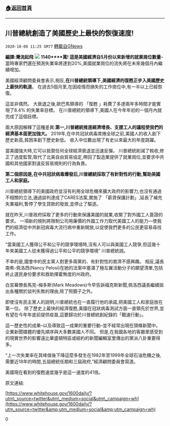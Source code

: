 ###  [:house:返回首頁](https://github.com/ourhimalayas/txt)
---

## 川普總統創造了美國歷史上最快的恢復速度!
`2020-10-08 11:25 GM77` [轉載自GNews](https://gnews.org/zh-hant/411392/)

**編譯:灣流起飛**
![]()![](https://s3.amazonaws.com/gnews-media-offload/wp-content/uploads/2020/10/08091059/%E6%88%AA%E5%B1%8F2020-10-08-%E4%B8%8B%E5%8D%889.09.54-1.png)
**1140****萬! 這是美國經濟自5月份以來新增的就業崗位數量**–當時專家們還在預測失業率將達到20%,美國就業崗位的流失將在未來幾個月內繼續增加。

美國經濟顧問委員會表示,相反,**在川普總統領導下,美國經濟的復甦正步入美國歷史上最快的軌道**。 在過去5個月里,在因疫情而損失的工作崗位中,有一半以上已經恢復。

這並非偶然。 大衰退之後,歐巴馬領導的 「復甦 」耗費了多達兩年多時間才能實現了8.4% 的失業率目標。 在川普總統的領導下,美國人在今年年初的一個月內就完成了這個目標。

兩大原因解釋了這種差異:**第一,川普總統推進經濟增長、支援工人的議程使我們的經濟基本面更加強大。** 2019年,在中共冠狀病毒席捲全球之前,美國人的收入創下歷史新高,貧困率創下歷史新低。 收入中位數出現了有史以來最大的年度跳躍。

當美國強大時,它可以抵禦任何全球經濟衰退並迅速反彈。 川普總統削減了稅收,修正了過度監管,取代了北美自由貿易協定,帶回了製造業提供了就業崗位,並要求中共國和其他國家對違反貿易規則的行為負責。

**第二個原因是,在中共冠狀病毒爆發后,川普總統採取了有針對性的行動,幫助美國工人和家庭。**

川普總統領導下的美國政府並沒有利用全球危機來擴大政府的影響力,也沒有通過不相關的立法,通過談判達成了CARES法案,實施了 「薪資保護計劃」,延長了補充失業福利,暫停了學生貸款的發放,並停止了驅逐。

就在昨天,川普政府採取了更多的行動來保護美國的就業,收緊了對外國工人簽證的要求。 一項新的規則將限制公司用廉價的外國工作力取代美國工人的能力—使我們的經濟從中共新冠病毒大流行病中重新開放,以促使我們更多的公民更容易尋找工作。

“當美國工人獲得公平和公平的競爭環境時,沒有人可以與美國工人競爭,但這幾十年來美國工人從未獲得過公平和公平的競爭環境” 川普總統說。

不幸的是,國會中的民主黨人對更多兩黨的、有針對性的救濟不感興趣。 相反,議長南希-佩洛西(Nancy Pelosi)在她的法案中塞滿了極左翼活動分子的願望清單,包括終止選民身份要求和救助揮霍無度的州政府。

白宮幕僚長馬克-梅多斯(Mark Meadows)今早告訴福克斯新聞,佩洛西議長繼續拋出各種關於談判失敗的理由,除了照鏡子之外。

即使沒有民主黨人的説明,川普總統也在一直履行他的承諾,把美國工人和家庭放在第一位。 除了歷史上最快的經濟復甦,美國在冠狀病毒測試方面一直領先於世界,並有望在今年年底前提供疫苗,這要歸功於川普總統創紀錄的「戰速行動」。

這一歷史性的成果–以及導致這一成果的重要行動–並不經常出現在頭條新聞中。 企業新聞媒體的優先順序與大多數美國人不同。 但是,在我國各地的客廳里感受到的現實世界的影響遠比華盛頓特區或紐約的新聞編輯室里傳出的黨派八卦重要得多。

“上一次失業率在其峰值後下降這麼多發生在1982年至1999年全球石油危機之後,需要近18年的時間,五屆總統任期和三屆政府,”經濟顧問委員會寫道。

美國現在看到的復甦速度幾乎是這一速度的41倍。

原文連結:

[https://www.whitehouse.gov/1600daily/?utm\_source=twitter&utm\_medium=social&utm\_campaign=wh](https://www.whitehouse.gov/1600daily/?utm_source=twitter&amp;utm_medium=social&amp;utm_campaign=wh)

0
